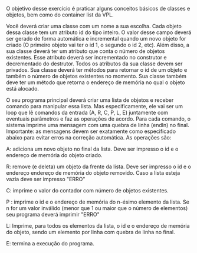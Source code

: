 O objetivo desse exercício é praticar alguns conceitos básicos de classes e objetos, bem como do container list da VPL.

Você deverá criar uma classe com um nome a sua escolha. Cada objeto dessa classe tem um atributo id do tipo inteiro. O valor desse campo deverá ser gerado de forma automática e incremental quando um novo objeto for criado (O primeiro objeto vai ter o id 1, o segundo o id 2, etc). Além disso, a sua classe deverá ter um atributo que conta o número de objetos existentes. Esse atributo deverá ser incrementado no construtor e decrementado do destrutor. Todos os atributos da sua classe devem ser privados. Sua classe deverá ter métodos para retornar o id de um objeto e também o número de objetos existentes no momento. Sua classe também deve ter um método que retorna o endereço de memória no qual o objeto está alocado.  

O seu programa principal deverá criar uma lista de objetos e receber comando para manipular essa lista. Mas especificamente, ele vai ser um  loop que lê comandos da entrada (A, R, C, P, L, E) juntamente com eventuais parâmetros e faz as operações de acordo. Para cada comando, o sistema imprime uma mensagem com uma quebra de linha (endln) no final. Importante: as mensagens devem ser exatamente como especificado abaixo para evitar erros na correção automática.  As operações são:

A: adiciona um novo objeto no final da lista. Deve ser impresso o id e o endereço de memória do objeto criado.

R: remove (e deleta) um objeto da frente da lista. Deve ser impresso o id e o endereço endereço de memória do objeto removido. Caso a lista esteja vazia deve ser impresso "ERRO"

C: imprime o valor do contador com número de objetos existentes.

P <n>: imprime o id e o endereço de memória do n-ésimo elemento da lista. Se n for um valor inválido (menor que 1 ou maior que o número de elementos) seu programa deverá imprimir "ERRO"

L: Imprime, para todos os elementos da lista, o id e o endereço de memória do objeto, sendo um elemento por linha com quebra de linha no final. 

E: termina a execução do programa.
